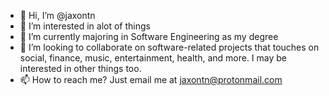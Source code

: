 - 👋 Hi, I’m @jaxontn
- 👀 I’m interested in alot of things
- 🌱 I’m currently majoring in Software Engineering as my degree
- 💞️ I’m looking to collaborate on software-related projects that touches on social, finance, music, entertainment, health, and more.
     I may be interested in other things too.
- 📫 How to reach me? Just email me at jaxontn@protonmail.com

<!---
jaxontn/jaxontn is a ✨ special ✨ repository because its `README.md` (this file) appears on your GitHub profile.
You can click the Preview link to take a look at your changes.
--->
